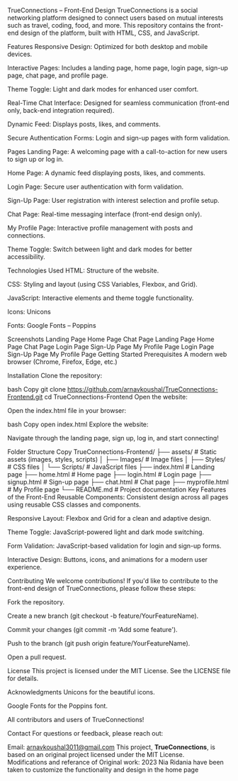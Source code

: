 TrueConnections – Front-End Design
TrueConnections is a social networking platform designed to connect users based on mutual interests such as travel, coding, food, and more. This repository contains the front-end design of the platform, built with HTML, CSS, and JavaScript.

Features
Responsive Design: Optimized for both desktop and mobile devices.

Interactive Pages: Includes a landing page, home page, login page, sign-up page, chat page, and profile page.

Theme Toggle: Light and dark modes for enhanced user comfort.

Real-Time Chat Interface: Designed for seamless communication (front-end only, back-end integration required).

Dynamic Feed: Displays posts, likes, and comments.

Secure Authentication Forms: Login and sign-up pages with form validation.

Pages
Landing Page: A welcoming page with a call-to-action for new users to sign up or log in.

Home Page: A dynamic feed displaying posts, likes, and comments.

Login Page: Secure user authentication with form validation.

Sign-Up Page: User registration with interest selection and profile setup.

Chat Page: Real-time messaging interface (front-end design only).

My Profile Page: Interactive profile management with posts and connections.

Theme Toggle: Switch between light and dark modes for better accessibility.

Technologies Used
HTML: Structure of the website.

CSS: Styling and layout (using CSS Variables, Flexbox, and Grid).

JavaScript: Interactive elements and theme toggle functionality.

Icons: Unicons

Fonts: Google Fonts – Poppins

Screenshots
Landing Page	Home Page	Chat Page
Landing Page	Home Page	Chat Page
Login Page	Sign-Up Page	My Profile Page
Login Page	Sign-Up Page	My Profile Page
Getting Started
Prerequisites
A modern web browser (Chrome, Firefox, Edge, etc.)

Installation
Clone the repository:

bash
Copy
git clone https://github.com/arnavkoushal/TrueConnections-Frontend.git
cd TrueConnections-Frontend
Open the website:

Open the index.html file in your browser:

bash
Copy
open index.html
Explore the website:

Navigate through the landing page, sign up, log in, and start connecting!

Folder Structure
Copy
TrueConnections-Frontend/
├── assets/                # Static assets (images, styles, scripts)
│   ├── Images/            # Image files
│   ├── Styles/            # CSS files
│   └── Scripts/           # JavaScript files
├── index.html             # Landing page
├── home.html              # Home page
├── login.html             # Login page
├── signup.html            # Sign-up page
├── chat.html              # Chat page
├── myprofile.html         # My Profile page
└── README.md              # Project documentation
Key Features of the Front-End
Reusable Components: Consistent design across all pages using reusable CSS classes and components.

Responsive Layout: Flexbox and Grid for a clean and adaptive design.

Theme Toggle: JavaScript-powered light and dark mode switching.

Form Validation: JavaScript-based validation for login and sign-up forms.

Interactive Design: Buttons, icons, and animations for a modern user experience.

Contributing
We welcome contributions! If you'd like to contribute to the front-end design of TrueConnections, please follow these steps:

Fork the repository.

Create a new branch (git checkout -b feature/YourFeatureName).

Commit your changes (git commit -m 'Add some feature').

Push to the branch (git push origin feature/YourFeatureName).

Open a pull request.

License
This project is licensed under the MIT License. See the LICENSE file for details.

Acknowledgments
Unicons for the beautiful icons.

Google Fonts for the Poppins font.

All contributors and users of TrueConnections!

Contact
For questions or feedback, please reach out:

Email: arnavkoushal3011@gmail.com
This project, **TrueConnections**, is based on an original project licensed under the MIT License.  
Modifications and referance of Original work: 2023 Nia Ridania   have been taken  to customize the functionality and design in the home page

